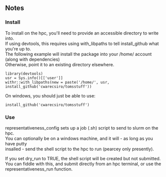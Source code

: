 ## Notes  

### Install
To install on the hpc, you'll need to provide an accessible directory to write into.   
If using devtools, this requires using with_libpaths to tell install_github what you're up to.   
The following example will install the package into your /home/ account (along with dependencies)  
Otherwise, point it to an existing directory elsewhere.  
  
`library(devtools)`  
`usr = Sys.info()[['user']]`  
`withr::with_libpaths(new = paste('/home/', usr, install_github('cwarecsiro/tomsstuff'))`

On windows, you should just be able to use:  
  
`install_github('cwarecsiro/tomsstuff')`

### Use 
representativeness_config sets up a job (.sh) script to send to slurm on the hpc.  
You can optionally be on a windows machine, and it will - as long as you have putty   
insalled - send the shell script to the hpc to run (pearcey only presently).  

If you set dry_run to TRUE, the shell script will be created but not submitted.   
You can fiddle with this, and submit directly from an hpc terminal, or use the   
representativeness_run function. 